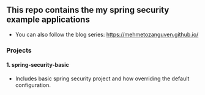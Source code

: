 ## This repo contains the my spring security example applications

- You can also follow the blog series: https://mehmetozanguven.github.io/

### Projects

#### 1. spring-security-basic 
- Includes basic spring security project and how overriding the default configuration.

